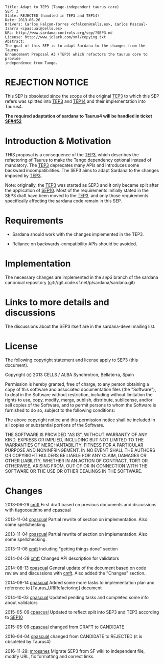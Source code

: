	Title: Adapt to TEP3 (Tango-independent taurus.core)
	SEP: 3
	State: REJECTED (handled in TEP3 and TEP14)
	Date: 2013-06-26
	Drivers: Carlos Falcon-Torres <cfalcon@cells.es>, Carlos Pascual-Izarra <cpascual@cells.es>
	URL: http://www.sardana-controls.org/sep/?SEP3.md
	License: http://www.jclark.com/xml/copying.txt
	Abstract:
	The goal of this SEP is to adapt Sardana to the changes from the Taurus 
	Enhancement Proposal #3 (TEP3) which refactors the taurus core to provide 
	independence from Tango. 



REJECTION NOTICE
=================

This SEP is obsoleted since the scope of the original [TEP3][] to which this SEP refers was splitted into [TEP3][] and [TEP14][] and their implementation into Taurus4.

**The required adaptation of sardana to Taurus4 will be handled in ticket [SF#452][]**

Introduction & Motivation
=========================

THIS proposal is a consequence of the [TEP3][], which 
describes the refactoring of Taurus to make the Tango dependency optional 
instead of mandatory. The [TEP3][] deprecates many APIs and introduces some 
backward incompatibilities. The SEP3 aims to adapt Sardana to the changes 
imposed by [TEP3][].

Note: originally, the [TEP3][] was started as SEP3 and it only became split 
after the application of [SEP10][]. Most of the requirements initially 
stated in the SEP3 draft have been moved to the [TEP3][], and only those 
requirements specifically affecting the sardana code remain in this SEP.

Requirements
==================

* Sardana should work with the changes implemented in the TEP3.

* Reliance on backwards-compatibility APIs should be avoided.

Implementation
==============

The necessary changes are implemented in the *sep3* branch of the sardana 
canonical repository (git://git.code.sf.net/p/sardana/sardana.git)

Links to more details and discussions
======================================

The discussions about the SEP3 itself are in the sardana-devel mailing list.

License
=======

The following copyright statement and license apply to SEP3 (this
document).

Copyright (c) 2013 CELLS / ALBA Synchrotron, Bellaterra, Spain

Permission is hereby granted, free of charge, to any person obtaining
a copy of this software and associated documentation files (the
"Software"), to deal in the Software without restriction, including
without limitation the rights to use, copy, modify, merge, publish,
distribute, sublicense, and/or sell copies of the Software, and to
permit persons to whom the Software is furnished to do so, subject to
the following conditions:

The above copyright notice and this permission notice shall be included
in all copies or substantial portions of the Software.

THE SOFTWARE IS PROVIDED "AS IS", WITHOUT WARRANTY OF ANY KIND,
EXPRESS OR IMPLIED, INCLUDING BUT NOT LIMITED TO THE WARRANTIES OF
MERCHANTABILITY, FITNESS FOR A PARTICULAR PURPOSE AND NONINFRINGEMENT.
IN NO EVENT SHALL THE AUTHORS OR COPYRIGHT HOLDERS BE LIABLE FOR ANY
CLAIM, DAMAGES OR OTHER LIABILITY, WHETHER IN AN ACTION OF CONTRACT,
TORT OR OTHERWISE, ARISING FROM, OUT OF OR IN CONNECTION WITH THE
SOFTWARE OR THE USE OR OTHER DEALINGS IN THE SOFTWARE.

Changes
========

2013-06-26
[cmft](https://sourceforge.net/u/cmft/) First draft based on previous 
documents and discussions with [tiagocoutinho](https://sf.net/u/tiagocoutinho/) 
and [cpascual](https://sf.net/u/cpascual/)

2013-11-04
[cpascual](https://sf.net/u/cpascual/) Partial rewrite of section on 
implementation. Also some spellchecking.

2013-11-04
[cpascual](https://sf.net/u/cpascual/) Partial rewrite of section on 
implementation. Also some spellchecking.

2013-11-06
[cmft](https://sf.net/u/cmft/) Including  "getting things done" section

2014-04-28
[cmft](https://sf.net/u/cmft/) Changed API description for validators

2014-08-13
[cpascual](https://sf.net/u/cpascual/) General update of the document 
based on code review and discussions with [cmft](https://sf.net/u/cmft/). 
Also added the "Changes" section.

2014-08-14
[cpascual](https://sf.net/u/cpascual/) Added some more tasks to 
implementation plan and reference to [Taurus_URIRefactoring] document

2014-10-03
[cpascual](https://sf.net/u/cpascual/) Updated pending tasks and completed 
some info about validators

2015-05-06
[cpascual](https://sf.net/u/cpascual/) Updated to reflect split into SEP3 
and TEP3 according to [SEP10][]

2015-05-06
[cpascual](https://sf.net/u/cpascual/) changed from DRAFT to CANDIDATE

2016-04-04
[cpascual](https://sf.net/u/cpascual/) changed from CANDIDATE to REJECTED (it is obsoleted by Taurus4)

2016-11-29: 
[mrosanes](https://github.com/sagiss) Migrate SEP3 from SF wiki to independent file, modify URL, fix formatting and correct links.


[TEP3]: http://www.taurus-scada.org/tep/?TEP3.md
[TEP14]: http://www.taurus-scada.org/tep/?TEP14.md
[SF#452]: https://github.com/sardana-org/sardana/issues/297
[SEP10]: http://www.sardana-controls.org/sep/?SEP10.md
